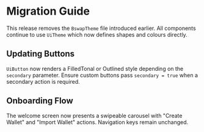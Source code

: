 # Migration Guide

This release removes the `BswapTheme` file introduced earlier. All components
continue to use `UiTheme` which now defines shapes and colours directly.

## Updating Buttons

`UiButton` now renders a FilledTonal or Outlined style depending on the
`secondary` parameter. Ensure custom buttons pass `secondary = true` when a
secondary action is required.

## Onboarding Flow

The welcome screen now presents a swipeable carousel with "Create Wallet" and
"Import Wallet" actions. Navigation keys remain unchanged.
